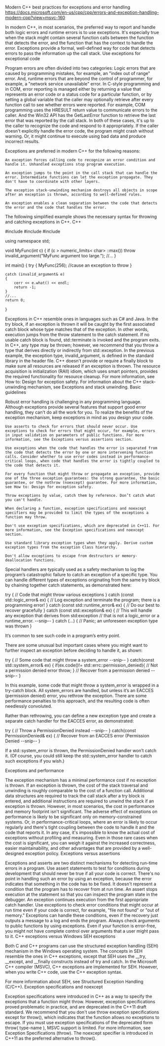 Modern C++ best practices for exceptions and error handling
https://docs.microsoft.com/en-us/cpp/cpp/errors-and-exception-handling-modern-cpp?view=msvc-160

In modern C++, in most scenarios, the preferred way to report and handle both logic errors and runtime errors is to use exceptions. It's especially true when the stack might contain several function calls between the function that detects the error, and the function that has the context to handle the error. Exceptions provide a formal, well-defined way for code that detects errors to pass the information up the call stack.
Use exceptions for exceptional code

Program errors are often divided into two categories: Logic errors that are caused by programming mistakes, for example, an "index out of range" error. And, runtime errors that are beyond the control of programmer, for example, a "network service unavailable" error. In C-style programming and in COM, error reporting is managed either by returning a value that represents an error code or a status code for a particular function, or by setting a global variable that the caller may optionally retrieve after every function call to see whether errors were reported. For example, COM programming uses the HRESULT return value to communicate errors to the caller. And the Win32 API has the GetLastError function to retrieve the last error that was reported by the call stack. In both of these cases, it's up to the caller to recognize the code and respond to it appropriately. If the caller doesn't explicitly handle the error code, the program might crash without warning. Or, it might continue to execute using bad data and produce incorrect results.

Exceptions are preferred in modern C++ for the following reasons:

    An exception forces calling code to recognize an error condition and handle it. Unhandled exceptions stop program execution.

    An exception jumps to the point in the call stack that can handle the error. Intermediate functions can let the exception propagate. They don't have to coordinate with other layers.

    The exception stack-unwinding mechanism destroys all objects in scope after an exception is thrown, according to well-defined rules.

    An exception enables a clean separation between the code that detects the error and the code that handles the error.

The following simplified example shows the necessary syntax for throwing and catching exceptions in C++.
C++

#include <stdexcept>
#include <limits>
#include <iostream>

using namespace std;

void MyFunc(int c)
{
    if (c > numeric_limits< char> ::max())
        throw invalid_argument("MyFunc argument too large.");
    //...
}

int main()
{
    try
    {
        MyFunc(256); //cause an exception to throw
    }

    catch (invalid_argument& e)
    {
        cerr << e.what() << endl;
        return -1;
    }
    //...
    return 0;
}

Exceptions in C++ resemble ones in languages such as C# and Java. In the try block, if an exception is thrown it will be caught by the first associated catch block whose type matches that of the exception. In other words, execution jumps from the throw statement to the catch statement. If no usable catch block is found, std::terminate is invoked and the program exits. In C++, any type may be thrown; however, we recommend that you throw a type that derives directly or indirectly from std::exception. In the previous example, the exception type, invalid_argument, is defined in the standard library in the <stdexcept> header file. C++ doesn't provide or require a finally block to make sure all resources are released if an exception is thrown. The resource acquisition is initialization (RAII) idiom, which uses smart pointers, provides the required functionality for resource cleanup. For more information, see How to: Design for exception safety. For information about the C++ stack-unwinding mechanism, see Exceptions and stack unwinding.
Basic guidelines

Robust error handling is challenging in any programming language. Although exceptions provide several features that support good error handling, they can't do all the work for you. To realize the benefits of the exception mechanism, keep exceptions in mind as you design your code.

    Use asserts to check for errors that should never occur. Use exceptions to check for errors that might occur, for example, errors in input validation on parameters of public functions. For more information, see the Exceptions versus assertions section.

    Use exceptions when the code that handles the error is separated from the code that detects the error by one or more intervening function calls. Consider whether to use error codes instead in performance-critical loops, when code that handles the error is tightly coupled to the code that detects it.

    For every function that might throw or propagate an exception, provide one of the three exception guarantees: the strong guarantee, the basic guarantee, or the nothrow (noexcept) guarantee. For more information, see How to: Design for exception safety.

    Throw exceptions by value, catch them by reference. Don’t catch what you can't handle.

    When declaring a function, exception specifications and noexcept specifiers may be provided to limit the types of the exceptions a function may throw.

    Don't use exception specifications, which are deprecated in C++11. For more information, see the Exception specifications and noexcept section.

    Use standard library exception types when they apply. Derive custom exception types from the exception Class hierarchy.

    Don't allow exceptions to escape from destructors or memory-deallocation functions.








Special handlers are typically used as a safety mechanism to log the program’s catastrophic failure to catch an exception of a specific type. You can handle different types of exceptions originating from the same try block by chaining together catch statements, as demonstrated here:

  try
  {
    // Code that might throw various exceptions
  }
  catch (const std::logic_error& ex)
  {
    // Log exception and terminate the program; there is a programming error!
  }
  catch (const std::runtime_error& ex)
  {
    // Do our best to recover gracefully
  }
  catch (const std::exception& ex)
  {
    // This will handle any exception that derives from std:exception
    // that is not a logic_error or a runtime_error.
    --snip--
  }
  catch (...)
  {
    // Panic; an unforeseen exception type was thrown
  }

It’s common to see such code in a program’s entry point.











There are some unusual but important cases where you might want to further inspect an exception before deciding to handle it, as shown:

  try
  {
    // Some code that might throw a system_error
    --snip--
  }
  catch(const std::system_error& ex)
  {
    if(ex.code()!= std::errc::permission_denied){
    // Not a permission denied error
    throw;
  }
  // Recover from a permission denied
  --snip--
  }

In this example, some code that might throw a system_error is wrapped in a try-catch block. All system_errors are handled, but unless it’s an EACCES (permission denied) error, you rethrow the exception. There are some performance penalties to this approach, and the resulting code is often needlessly convoluted.

Rather than rethrowing, you can define a new exception type and create
a separate catch handler for the EACCES error, as demonstrated:

  try
  {
    // Throw a PermissionDenied instead
    --snip--
  }
  catch(const PermissionDenied& ex)
  {
    // Recover from an EACCES error (Permission Denied
    --snip--
  }

If a std::system_error is thrown, the PermissionDenied handler won’t
catch it. (Of course, you could still keep the std::system_error handler to catch such exceptions if you wish.)

















Exceptions and performance

The exception mechanism has a minimal performance cost if no exception is thrown. If an exception is thrown, the cost of the stack traversal and unwinding is roughly comparable to the cost of a function call. Additional data structures are required to track the call stack after a try block is entered, and additional instructions are required to unwind the stack if an exception is thrown. However, in most scenarios, the cost in performance and memory footprint isn't significant. The adverse effect of exceptions on performance is likely to be significant only on memory-constrained systems. Or, in performance-critical loops, where an error is likely to occur regularly and there's tight coupling between the code to handle it and the code that reports it. In any case, it's impossible to know the actual cost of exceptions without profiling and measuring. Even in those rare cases when the cost is significant, you can weigh it against the increased correctness, easier maintainability, and other advantages that are provided by a well-designed exception policy.
Exceptions versus assertions

Exceptions and asserts are two distinct mechanisms for detecting run-time errors in a program. Use assert statements to test for conditions during development that should never be true if all your code is correct. There's no point in handling such an error by using an exception, because the error indicates that something in the code has to be fixed. It doesn't represent a condition that the program has to recover from at run time. An assert stops execution at the statement so that you can inspect the program state in the debugger. An exception continues execution from the first appropriate catch handler. Use exceptions to check error conditions that might occur at run time even if your code is correct, for example, "file not found" or "out of memory." Exceptions can handle these conditions, even if the recovery just outputs a message to a log and ends the program. Always check arguments to public functions by using exceptions. Even if your function is error-free, you might not have complete control over arguments that a user might pass to it.
C++ exceptions versus Windows SEH exceptions

Both C and C++ programs can use the structured exception handling (SEH) mechanism in the Windows operating system. The concepts in SEH resemble the ones in C++ exceptions, except that SEH uses the __try, __except, and __finally constructs instead of try and catch. In the Microsoft C++ compiler (MSVC), C++ exceptions are implemented for SEH. However, when you write C++ code, use the C++ exception syntax.

For more information about SEH, see Structured Exception Handling (C/C++).
Exception specifications and noexcept

Exception specifications were introduced in C++ as a way to specify the exceptions that a function might throw. However, exception specifications proved problematic in practice, and are deprecated in the C++11 draft standard. We recommend that you don't use throw exception specifications except for throw(), which indicates that the function allows no exceptions to escape. If you must use exception specifications of the deprecated form throw( type-name ), MSVC support is limited. For more information, see Exception Specifications (throw). The noexcept specifier is introduced in C++11 as the preferred alternative to throw().
